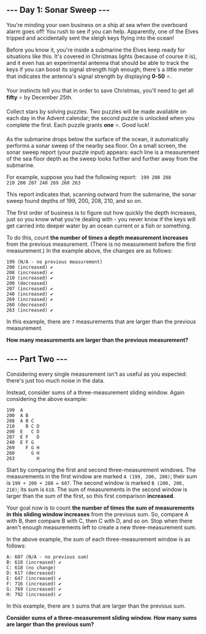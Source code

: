 ## --- Day 1: Sonar Sweep ---

You're minding your own business on a ship at sea when the overboard alarm goes off! 
You rush to see if you can help. Apparently, one of the Elves tripped and accidentally 
sent the sleigh keys flying into the ocean!

Before you know it, you're inside a submarine the Elves keep ready for situations like 
this. It's covered in Christmas lights (because of course it is), and it even has an 
experimental antenna that should be able to track the keys if you can boost its signal 
strength high enough; there's a little meter that indicates the antenna's signal strength 
by displaying **0-50** ⭐.

Your instincts tell you that in order to save Christmas, you'll need to get all **fifty**
⭐ by December 25th.

Collect stars by solving puzzles. Two puzzles will be made available on each day in the 
Advent calendar; the second puzzle is unlocked when you complete the first. Each puzzle 
grants **one** ⭐. Good luck!

As the submarine drops below the surface of the ocean, it automatically performs a sonar 
sweep of the nearby sea floor. On a small screen, the sonar sweep report (your puzzle input) 
appears: each line is a measurement of the sea floor depth as the sweep looks further and 
further away from the submarine.

For example, suppose you had the following report:
<code>
199
200
208
210
200
207
240
269
260
263
</code>

This report indicates that, scanning outward from the submarine, the sonar sweep found depths 
of 199, 200, 208, 210, and so on.

The first order of business is to figure out how quickly the depth increases, just so you know 
what you're dealing with - you never know if the keys will get carried into deeper water by an 
ocean current or a fish or something.

To do this, count **the number of times a depth measurement increases** from the previous measurement. 
(There is no measurement before the first measurement.) In the example above, the changes are as 
follows:

```
199 (N/A - no previous measurement)
200 (increased) ✔
208 (increased) ✔
210 (increased) ✔
200 (decreased)
207 (increased) ✔
240 (increased) ✔
269 (increased) ✔
260 (decreased)
263 (increased) ✔
```

In this example, there are `7` measurements that are larger than the previous measurement.

**How many measurements are larger than the previous measurement?**

## --- Part Two ---
Considering every single measurement isn't as useful as you expected: there's just too 
much noise in the data.

Instead, consider sums of a three-measurement sliding window. Again considering the 
above example:

```
199  A      
200  A B    
208  A B C  
210    B C D
200  E   C D
207  E F   D
240  E F G  
269    F G H
260      G H
263        H
```

Start by comparing the first and second three-measurement windows. The measurements in the 
first window are marked `A (199, 200, 208)`; their sum is `199 + 200 + 208 = 607`. The second 
window is marked `B (200, 208, 210)`; its sum is `618`. The sum of measurements in the second 
window is larger than the sum of the first, so this first comparison **increased**.

Your goal now is to count **the number of times the sum of measurements in this sliding window 
increases** from the previous sum. So, compare A with B, then compare B with C, then C with D, 
and so on. Stop when there aren't enough measurements left to create a new three-measurement sum.

In the above example, the sum of each three-measurement window is as follows:

```
A: 607 (N/A - no previous sum)
B: 618 (increased) ✔
C: 618 (no change)
D: 617 (decreased)
E: 647 (increased) ✔
F: 716 (increased) ✔
G: 769 (increased) ✔
H: 792 (increased) ✔
```

In this example, there are `5` sums that are larger than the previous sum.

**Consider sums of a three-measurement sliding window. How many sums are larger than the 
previous sum?**
